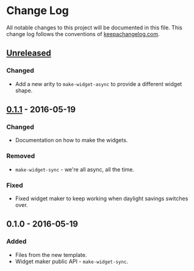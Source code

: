 # Change Log
All notable changes to this project will be documented in this file. This change log follows the conventions of [keepachangelog.com](http://keepachangelog.com/).

## [Unreleased]
### Changed
- Add a new arity to `make-widget-async` to provide a different widget shape.

## [0.1.1] - 2016-05-19
### Changed
- Documentation on how to make the widgets.

### Removed
- `make-widget-sync` - we're all async, all the time.

### Fixed
- Fixed widget maker to keep working when daylight savings switches over.

## 0.1.0 - 2016-05-19
### Added
- Files from the new template.
- Widget maker public API - `make-widget-sync`.

[Unreleased]: https://github.com/your-name/prime-table/compare/0.1.1...HEAD
[0.1.1]: https://github.com/your-name/prime-table/compare/0.1.0...0.1.1

